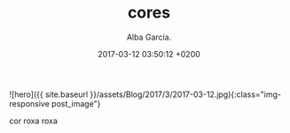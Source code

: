 ﻿---
layout: post
title:  "cores"
date:   2017-03-12 03:50:12 +0200
categories: actividade
author: Alba García.
---

![hero]({{ site.baseurl }}/assets/Blog/2017/3/2017-03-12.jpg){:class="img-responsive post_image"}
<br>

cor roxa roxa